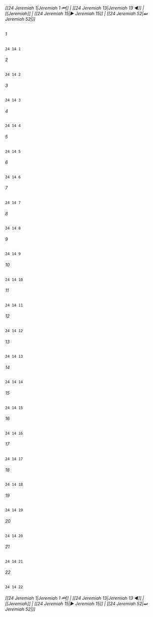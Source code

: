 
###### [[24 Jeremiah 1|Jeremiah 1 ⏮]] | [[24 Jeremiah 13|Jeremiah 13 ◀]] | [[Jeremiah]] | [[24 Jeremiah 15|▶ Jeremiah 15]] | [[24 Jeremiah 52|⏭ Jeremiah 52|]]

###### 1
``` verse
24 14 1 
```
###### 2
``` verse
24 14 2 
```
###### 3
``` verse
24 14 3 
```
###### 4
``` verse
24 14 4 
```
###### 5
``` verse
24 14 5 
```
###### 6
``` verse
24 14 6 
```
###### 7
``` verse
24 14 7 
```
###### 8
``` verse
24 14 8 
```
###### 9
``` verse
24 14 9 
```
###### 10
``` verse
24 14 10 
```
###### 11
``` verse
24 14 11 
```
###### 12
``` verse
24 14 12 
```
###### 13
``` verse
24 14 13 
```
###### 14
``` verse
24 14 14 
```
###### 15
``` verse
24 14 15 
```
###### 16
``` verse
24 14 16 
```
###### 17
``` verse
24 14 17 
```
###### 18
``` verse
24 14 18 
```
###### 19
``` verse
24 14 19 
```
###### 20
``` verse
24 14 20 
```
###### 21
``` verse
24 14 21 
```
###### 22
``` verse
24 14 22 
```

###### [[24 Jeremiah 1|Jeremiah 1 ⏮]] | [[24 Jeremiah 13|Jeremiah 13 ◀]] | [[Jeremiah]] | [[24 Jeremiah 15|▶ Jeremiah 15]] | [[24 Jeremiah 52|⏭ Jeremiah 52|]]

